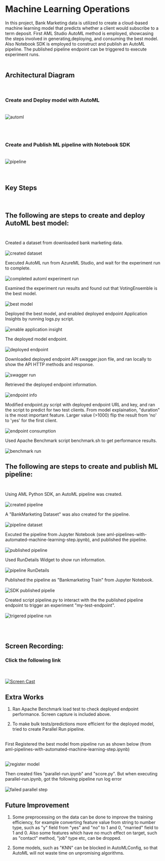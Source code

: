 
# Machine Learning Operations

In this project, Bank Marketing data is utilized to create a cloud-based machine learning model that predicts whether a client would subscribe to a term deposit. First AML Studio AutoML method is employed, showcasing the steps involved in generating,deploying, and consuming the best model. Also Notebook SDK is employed to construct and publish an AutoML pipeline. The published pipeline endpoint can be triggered to execute experiment runs. 
<br><br>
## Architectural Diagram
<br>


### Create and Deploy model with AutoML <br><br>

![automl](screenshots/architecture1.drawio.svg)<br>


<br><br>

### Create and Publish ML pipeline with Notebook SDK <br><br>

![pipeline](screenshots/architecture2.drawio.svg)
<br><br><br>

## Key Steps
<br>

## The following are steps to create and deploy AutoML best model: <br><br>

Created a dataset from downloaded bank marketing data. <br><br>
![created dataset](screenshots/RegisteredDataSetForAutoML.png)

Executed AutoML run from AzureML Studio, and wait for the experiment run to complete. <br><br>
![completed automl experiment run](screenshots/CompletedExperimentForAutoML.png)

Examined the experiment run results and found out that VotingEnsemble is the best model.<br><br>
![best model](screenshots/AutoMLRunBestModel.png)

Deployed the best model, and enabled deployed endpoint Application Insights by running logs.py script. <br><br>
![enable application insight](screenshots/EnableapplicationInsight.png)

The deployed model endpoint. <br><br>
![deployed endpoint](screenshots/BestModelEndpoint.png)

Downloaded deployed endpoint API swagger.json file, and ran locally to show the API HTTP methods and response.<br><br>
![swagger run](screenshots/SwaggerRuns.png)

Retrieved the deployed endpoint information. <br><br>
![endpoint info](screenshots/EndpointInfo.png)

Modified endpoint.py script with deployed endpoint URL and key, and ran the script to predict for two test clients. From model explaination, "duration" is the most important feature. Larger value (>1000) flip the result from 'no' to 'yes' for the first client.<br><br>
![endpoint consumption](screenshots/EndpointConsumption.png)

Used Apache Benchmark script benchmark.sh to get performance results.<br><br>
![benchmark run](screenshots/BenchMarkRun.png)


## The following are steps to create and publish ML pipeline:<br><br>

Using AML Python SDK, an AutoML pipeline was created. <br><br>
![created pipeline](screenshots/CreatedPipeline.png)

A "BankMarketing Dataset" was also created for the pipeline.<br><br>
![pipeline dataset](screenshots/PipelineDataSet.png)

Excuted the pipeline from Jupyter Notebook (see aml-pipelines-with-automated-machine-learning-step.ipynb), and published the pipeline. <br><br>
![published pipeline](screenshots/PublishedPipeline.png)

Used RunDetails Widget to show run information.<br><br>
![pipeline RunDetails](screenshots/RunDetailsOfPipelineRun.png)

Published the pipeline as "Bankmarketing Train" from Jupyter Notebook. <br><br>
![SDK published pipelie](screenshots/SDKPublishedPipeline.png)

Created script pipeline.py to interact with the the published pipeline endpoint to trigger an experiment "my-test-endpoint". <br><br>
![trigered pipeline run](screenshots/CompletedPipelineRun.png)

<br><br>
## Screen Recording:<br>
### Click the following link 
<br><br>
[![Screen Cast](screenshots/ScreenCast.png)](https://youtu.be/6KabcG_lWus)

## Extra Works

1. Ran Apache Benchmark load test to check deployed endpoint performance. Screen capture is included above.

2. To make bulk tests/predictions more efficient for the deployed model, tried to create Parallel Run pipeline.
<br>
First Registered the best model from pipeline run as shown below (from aml-pipelines-with-automated-machine-learning-step.ipynb) <br><br>

![register model](screenshots/RegisterBestPipelineModel.png)

 Then created files "parallel-run.ipynb" and "score.py".
 But when executing parallel-run.ipynb, got the following pipeline run log error <br><br>
 ![failed parallel step](screenshots/FailedParellelStepLog.png)


 ## Future Improvement

 1. Some preprocessing on the data can be done to improve the training efficiency, for example converting feature value from string to number type, such as "y" field from "yes" and "no" to 1 and 0, "married" field to 1 and 0. Also some features which have no much effect on target, such as "contact" method, "job" type etc, can be dropped.

 2. Some models, such as "KNN" can be blocked in AutoMLConfig, so that AutoML will not waste time on unpromising algorithms.

